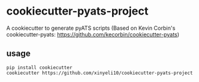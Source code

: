 cookiecutter-pyats-project
==============

A cookiecutter to generate pyATS scripts
(Based on Kevin Corbin's cookiecutter-pyats: https://github.com/kecorbin/cookiecutter-pyats)


## usage

```
pip install cookiecutter
cookiecutter https://github.com/xinyeli10/cookiecutter-pyats-project
```
